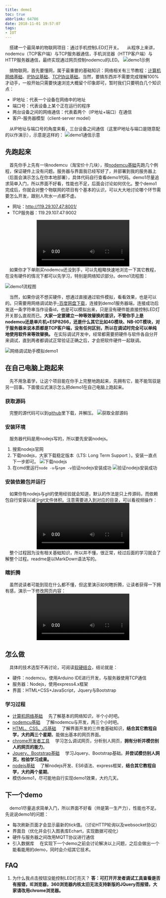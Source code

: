 ```yaml
---
title: demo1
toc: true
abbrlink: 64786
date: 2018-11-01 19:57:07
tags:
- IOT
---
```


&emsp;搭建一个最简单的物联网项目：通过手机控制LED灯开关。
&emsp;从程序上来讲，nodemcu（TCP客户端）与TCP服务器通信，手机浏览器（HTTP客户端）与HTTP服务器通信，最终实现通过网页控制nodemcu的LED。
![demo1示例](http://ww1.sinaimg.cn/large/005BIQVbgy1fwstl5y6srj30il0950tp.jpg)


&emsp;搞物联网，首先要懂网，属于最重要的基础知识：网络相关有三节教程：[计算机网络基础](/posts/37707/)、[IP协议基础](/posts/37286/)、[TCP协议基础](/posts/19508/)。当然，要搞东西并不需要完成理解100%才动手，一般开始只需要快速浏览大概留个印象即可，暂时我们只要明白几个知识点：
- IP地址：代表一个设备在网络中的地址
- 端口号：代表设备上某个正在运行的程序
- 两台设备之间的网络通信：代表着两个（IP地址+端口）在通信
- 客户-服务器模型（client-server model）

&emsp;从IP地址与端口号的角度来看，三台设备之间通信（这里IP地址与端口是随意配的以作演示），示意是这样的：
![demo1通信示意](http://ww1.sinaimg.cn/large/005BIQVbgy1fwtxx9phabj30jk095jse.jpg)

## 先跑起来
&emsp;首先你手上先有一块nodemcu（淘宝价十几块），按[nodemcu基础](/posts/31494)先跑几个例程，保证硬件上没有问题。服务器与界面我已经写好了，并部署到我的服务器上（后面会演示怎么在你本地部署），具体代码自行查看demo1代码。demo1尽量追求简单入门，所以界面不好看，性能也不足，后面会讨论如何优化。整个demo1完成后，你就会对整个物联网的项目有个基本的认识，可以大大地讨论哪个环节需要怎么开发，跟别人吹水一点都不虚。
- 网址：http://119.29.107.47:8001/
- TCP服务器：119.29.107.47:9002

<video class="lazy" controls data-src="https://test-1251805228.file.myqcloud.com/demo1.mp4" controls="controls" style="max-width: 100%; display: block; margin-left: auto; margin-right: auto;">
your browser does not support the video tag
</video>
&emsp;如果你才下单刚买nodemcu还没到手，可以先粗略快速地浏览一下其它教程，在没有硬件的情况下都可以先学习，特别是网络知识部分。demo1流程图：

![demo1流程图](http://ww1.sinaimg.cn/large/005BIQVbgy1fx3yhijxgkj30fb0b7aa6.jpg)

&emsp;当然，如果你说不想买硬件，想通过直接通过软件模拟，看看效果，也是可以的。只需要用网络调试助手[-百度网盘下载](https://pan.baidu.com/s/1XBpeUK9QcA0r90yZkIe6fg)，连接到demo1服务器端，连接成功后发送一条字符串当作设备id，也是可以模拟出来，只是没有硬件能直接控制LED灯开关那么直观而已。__大家一定要建立一种等效替换的意识，不管你手上是nodemcu还是单片机+ESP8266，还是什么其它比如4G模块、NB-IOT模块，对于服务器来说本质都是TCP客户端，没有任何区别，所以在调试时完全可以单纯地使用软件来等效替换。__ 在实际调试开发中，经常都需要把硬件与软件各自分开来调试，直到两者都调试正常验证正确之后，才会把软件硬件一起联调。

<img class="lazy" alt="网络调试助手模拟demo1" data-src="http://ww1.sinaimg.cn/large/005BIQVbgy1fxuzdtrbasg31gy0rib2a.gif">

## 在自己电脑上跑起来
&emsp;先不用急着学，让这个项目能在你手上完整地跑起来，先拥有它，能不能驾驭是另一回事。下面傻瓜式演示怎么把demo1在自己电脑上跑起来。
### 获取源码
&emsp;完整的源代码可以到[github](https://github.com/alwxkxk/soft-and-hard)里下载，并解压。
![获取全部源码](http://ww1.sinaimg.cn/large/005BIQVbgy1fxa4jvz5xtj30ty0lvwi8.jpg)
### 安装环境
&emsp;服务器代码是用nodejs写的，所以要先安装nodejs。
1. 搜索nodejs官网
2. 下载nodejs，大家下载稳定版本（LTS: Long Term Support ）。安装一直点下一步即可。
![下载nodejs](http://ww1.sinaimg.cn/large/005BIQVbgy1fvbmhyji22j30xk0rn0v5.jpg)
3. 在cmd里运行`node -v`与`npm -v`验证nodejs安装成功
![验证nodejs安装成功](http://ww1.sinaimg.cn/large/005BIQVbgy1fvbmigtxlcj31hc0t4jw0.jpg)
### 安装依赖包并运行
&emsp;如果你有nodejs与git的使用经验就会知道，默认的作法是只上传源码，而依赖包自行安装以减少git文件体积。注意需要进入到对应的目录，可以看视频操作：
<video class="lazy" controls data-src="https://test-1251805228.file.myqcloud.com/demo1%E6%9C%AC%E5%9C%B0%E5%AE%89%E8%A3%85%E8%BF%90%E8%A1%8C.mp4" controls="controls" style="max-width: 100%; display: block; margin-left: auto; margin-right: auto;">
your browser does not support the video tag
</video>
&emsp;整个过程因为没有相关基础知识，所以并不懂，很正常，经过后面的学习就会了解整个过程。readme是以MarkDown语法写的。

### 瞎折腾
&emsp;虽然说读者可能到现在什么都不懂，但这里演示如何瞎折腾，让读者获得一下拥有感，演示一下修改网页内容：
<video class="lazy" controls data-src="https://test-1251805228.file.myqcloud.com/demo1%E7%9E%8E%E6%8A%98%E8%85%BE%E6%BC%94%E7%A4%BA.mp4" controls="controls" style="max-width: 100%; display: block; margin-left: auto; margin-right: auto;">
your browser does not support the video tag
</video>
## 怎么做
&emsp;具体的技术选型不再讨论，可阅读[软硬结合](/posts/44755/)，结论就是：
- 硬件：nodemcu，使用Arduino IDE进行开发，与服务器使用TCP通信
- 服务器：Nodejs，使用express4.x框架
- 界面：HTML+CSS+JavaScript，Jquery与Bootstrap

### 学习过程
- [计算机网络基础](/posts/37707)
&emsp;先了解基本的网络知识，半个小时吧。
- [nodemcu基础](/posts/31494)
&emsp;了解nodemcu与开发，两三个小时吧。
- [HTML、CSS、JS基础](/posts/54080)
&emsp;了解界面开发的三件套基础知识，__结合其它教程自学，大约两三个星期__，能做出基本的网页界面。
- [chrome开发者工具](/posts/52429)
&emsp;学习怎么调试网页，分析别人网页，__拥有分析并模仿别人的网页的能力__。
- [Jquery、Bootstrap基础](/posts/27238)
&emsp;学习Jquery、Bootstrap基础。__并尝试模仿别人网页，检验学习成果。__
- [nodejs基础](/posts/56793)
&emsp;了解nodejs开发、ES6语法、express框架，__结合其它教程自学，大约两个星期__。
- 模仿demo1，尽可能地自行实现demo1效果，大约几天。

## 下一个demo
&emsp;demo1尽量追求简单入门，所以界面不好看（帅是第一生产力），性能也不足。先说说demo1的问题：
- 每次刷新页面才会显示最新的tick值。（讨论HTTP轮询以及websocket协议）
- 界面丑（优化并会引入图表库Echart，实现数据可视化）
- 硬件与服务器之间改用MQTT协议进行通信
- 引入数据库
&emsp;在实现下一个demo之前会讨论解决以上问题，之后会做出一个能看能用的demo，同时会介绍其它技术。

## FAQ
1. 为什么我点击按钮没能控制LED灯亮灭？
__答：可打开开发者调试工具查看是否有报错，IE浏览器，360浏览器内核太旧无法支持新版的JQuery而报错，大家请改用chrome浏览器。__








